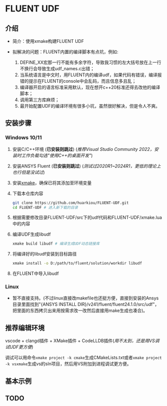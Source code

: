 # FLUENT UDF

## 介绍

- 简介：使用xmake构建FLUENT UDF

- 拟解决的问题：FLUENT内置的编译脚本有点坑，例如:
    1. DEFINE_XX宏那一行不能有多余字符，导致我习惯的左大括号放在上一行不换行会导致生成udf_names.c出错；
    2. 当系统语言是中文时，用FLUENT内的编译udf，如果代码有错误，编译报错的提示在FLUENT的console中会乱码，而且信息多且乱；
    3. 编译器开启的语言标准采用默认，现在想开c++20标准还得去改他的编译脚本；
    4. 调用第三方库麻烦；
    5. 最开始配置UDF的编译环境有很多小坑，虽然很好解决，但是令人不爽。

## 安装步骤

### Windows 10/11

1. 安装C/C++环境 (**已安装则跳过**) (*推荐Visual Studio Community 2022，安装时工作负载勾选"使用C++的桌面开发"*)

2. 安装ANSYS Fluent (**已安装则跳过**) (*测试过2020R1~2024R1，更低的理论上也行但是没试过*)

3. 安装[xmake](https://github.com/xmake-io/xmake/releases/)，确保已将其添加至环境变量

4. 下载本仓库内容
    ```sh
    git clone https://github.com/huarkiou/FLUENT-UDF.git
    cd FLUENT-UDF # 进入新下载的目录
    ```

5. 根据需要修改目录FLUENT-UDF/src下的udf代码和FLUENT-UDF/xmake.lua中的内容

6. 编译UDF生成libudf
    ```sh
    xmake build libudf # 编译生成UDF动态链接库
    ```
7. 将编译好的libudf安装到目标路径
    ```sh
    xmake install -o D:/path/to/fluent/solution/workdir libudf
    ```

8. 在FLUENT中导入libudf

### Linux

- 暂不直接支持。(不过linux直接改makefile也还挺方便，直接到安装的Ansys目录里面找到"{ANSYS INSTALL DIR}/v241/fluent/fluent24.1.0/src/udf"，把里面的东西拷贝出来用按需求改一改然后直接用make生成也凑合)。

## 推荐编辑环境

vscode + clangd插件 + XMake插件 + CodeLLDB插件(*用不太到，还是用VS调试UDF更方便*)

调试可以用命令```xmake project -k cmake```生成CMakeLists.txt或者```xmake project -k vsxmake```生成vs的sln项目，然后用VS附加到进程调试更方便。

## 基本示例

## TODO
